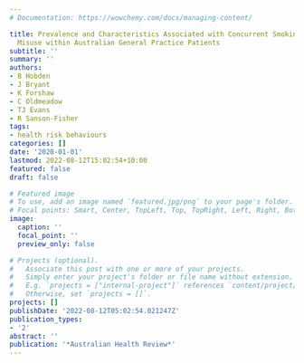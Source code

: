 ```yaml
---
# Documentation: https://wowchemy.com/docs/managing-content/

title: Prevalence and Characteristics Associated with Concurrent Smoking and Alcohol
  Misuse within Australian General Practice Patients
subtitle: ''
summary: ''
authors:
- B Hobden
- J Bryant
- K Forshaw
- C Oldmeadow
- TJ Evans
- R Sanson-Fisher
tags:
- health risk behaviours
categories: []
date: '2020-01-01'
lastmod: 2022-08-12T15:02:54+10:00
featured: false
draft: false

# Featured image
# To use, add an image named `featured.jpg/png` to your page's folder.
# Focal points: Smart, Center, TopLeft, Top, TopRight, Left, Right, BottomLeft, Bottom, BottomRight.
image:
  caption: ''
  focal_point: ''
  preview_only: false

# Projects (optional).
#   Associate this post with one or more of your projects.
#   Simply enter your project's folder or file name without extension.
#   E.g. `projects = ["internal-project"]` references `content/project/deep-learning/index.md`.
#   Otherwise, set `projects = []`.
projects: []
publishDate: '2022-08-12T05:02:54.021247Z'
publication_types:
- '2'
abstract: ''
publication: '*Australian Health Review*'
---
```


